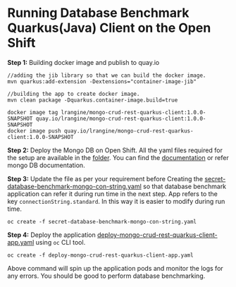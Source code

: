 # Running Database Benchmark Quarkus(Java) Client on the Open Shift

**Step 1:** Building docker image and publish to quay.io

```shell
//adding the jib library so that we can build the docker image.
mvn quarkus:add-extension -Dextensions="container-image-jib"

//building the app to create docker image.
mvn clean package -Dquarkus.container-image.build=true

docker image tag lrangine/mongo-crud-rest-quarkus-client:1.0.0-SNAPSHOT quay.io/lrangine/mongo-crud-rest-quarkus-client:1.0.0-SNAPSHOT
docker image push quay.io/lrangine/mongo-crud-rest-quarkus-client:1.0.0-SNAPSHOT
```
**Step 2:** Deploy the Mongo DB on Open Shift. All the yaml files required for the setup are available in the [folder](./aws/mongodb). You can find the [documentation](./aws/mongodb/README.md) or refer mongo DB documentation. 

**Step 3:** Update the file as per your requirement before Creating the [secret-database-benchmark-mongo-con-string.yaml](secret-database-benchmark-mongo-con-string.yaml) so that database benchmark application can refer it during run time in the next step. App refers to the key `connectionString.standard`. In this way it is easier to modify during run time.

```shell
oc create -f secret-database-benchmark-mongo-con-string.yaml
```
**Step 4:** Deploy the application [deploy-mongo-crud-rest-quarkus-client-app.yaml](deploy-mongo-crud-rest-quarkus-client-app.yaml) using `oc` CLI tool.

```shell
oc create -f deploy-mongo-crud-rest-quarkus-client-app.yaml
```
Above command will spin up the application pods and monitor the logs for any errors. You should be good to perform database benchmarking.

